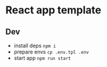 # React app template

## Dev
- install deps `npm i`
- prepare envs `cp .env.tpl .env`
- start app `npm run start`
